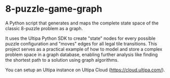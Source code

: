# 8-puzzle-game-graph

A Python script that generates and maps the complete state space of the classic 8-puzzle problem as a graph.

It uses the Ultipa Python SDK to create "state" nodes for every possible puzzle configuration and "moves" edges for all legal tile transitions. This project serves as a practical example of how to model and store a complex problem space in a graph database, enabling further analysis like finding the shortest path to a solution using graph algorithms.

You can setup an Ultipa instance on Ultipa Cloud (https://cloud.ultipa.com/).
